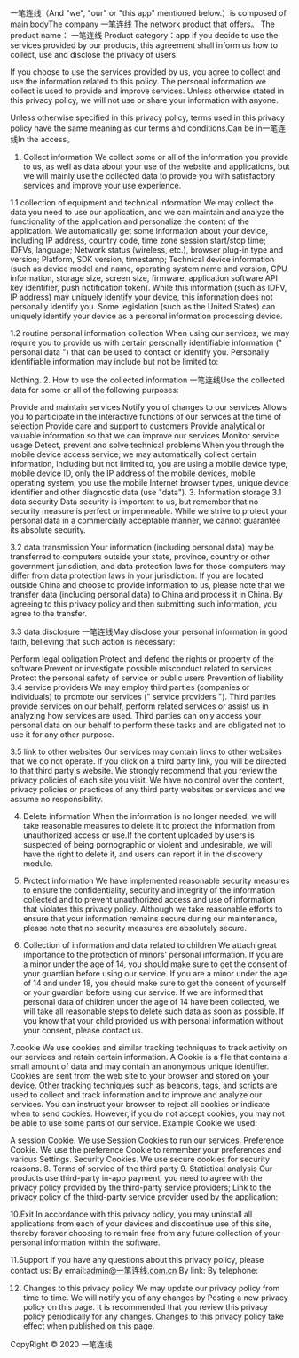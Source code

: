 一笔连线（And "we", "our" or "this app" mentioned below.）is composed of main bodyThe company 一笔连线 The network product that offers。
The product name： 一笔连线
Product category：app
If you decide to use the services provided by our products, this agreement shall inform us how to collect, use and disclose the privacy of users.

If you choose to use the services provided by us, you agree to collect and use the information related to this policy. The personal information we collect is used to provide and improve services. Unless otherwise stated in this privacy policy, we will not use or share your information with anyone.

Unless otherwise specified in this privacy policy, terms used in this privacy policy have the same meaning as our terms and conditions.Can be in一笔连线In the access。

1. Collect information
We collect some or all of the information you provide to us, as well as data about your use of the website and applications, but we will mainly use the collected data to provide you with satisfactory services and improve your use experience.

1.1 collection of equipment and technical information
We may collect the data you need to use our application, and we can maintain and analyze the functionality of the application and personalize the content of the application.
We automatically get some information about your device, including IP address, country code, time zone session start/stop time; IDFVs, language; Network status (wireless, etc.), browser plug-in type and version; Platform, SDK version, timestamp; Technical device information (such as device model and name, operating system name and version, CPU information, storage size, screen size, firmware, application software API key identifier, push notification token). While this information (such as IDFV, IP address) may uniquely identify your device, this information does not personally identify you. Some legislation (such as the United States) can uniquely identify your device as a personal information processing device.

1.2 routine personal information collection
When using our services, we may require you to provide us with certain personally identifiable information (" personal data ") that can be used to contact or identify you. Personally identifiable information may include but not be limited to:

Nothing.
2. How to use the collected information
一笔连线Use the collected data for some or all of the following purposes:

Provide and maintain services
Notify you of changes to our services
Allows you to participate in the interactive functions of our services at the time of selection
Provide care and support to customers
Provide analytical or valuable information so that we can improve our services
Monitor service usage
Detect, prevent and solve technical problems
When you through the mobile device access service, we may automatically collect certain information, including but not limited to, you are using a mobile device type, mobile device ID, only the IP address of the mobile devices, mobile operating system, you use the mobile Internet browser types, unique device identifier and other diagnostic data (use "data").
3. Information storage
3.1 data security
Data security is important to us, but remember that no security measure is perfect or impermeable. While we strive to protect your personal data in a commercially acceptable manner, we cannot guarantee its absolute security.

3.2 data transmission
Your information (including personal data) may be transferred to computers outside your state, province, country or other government jurisdiction, and data protection laws for those computers may differ from data protection laws in your jurisdiction.
If you are located outside China and choose to provide information to us, please note that we transfer data (including personal data) to China and process it in China.
By agreeing to this privacy policy and then submitting such information, you agree to the transfer.

3.3 data disclosure
一笔连线May disclose your personal information in good faith, believing that such action is necessary:

Perform legal obligation
Protect and defend the rights or property of the software
Prevent or investigate possible misconduct related to services
Protect the personal safety of service or public users
Prevention of liability
3.4 service providers
We may employ third parties (companies or individuals) to promote our services (" service providers "). Third parties provide services on our behalf, perform related services or assist us in analyzing how services are used. Third parties can only access your personal data on our behalf to perform these tasks and are obligated not to use it for any other purpose.

3.5 link to other websites
Our services may contain links to other websites that we do not operate. If you click on a third party link, you will be directed to that third party's website. We strongly recommend that you review the privacy policies of each site you visit. We have no control over the content, privacy policies or practices of any third party websites or services and we assume no responsibility.

4. Delete information
When the information is no longer needed, we will take reasonable measures to delete it to protect the information from unauthorized access or use.If the content uploaded by users is suspected of being pornographic or violent and undesirable, we will have the right to delete it, and users can report it in the discovery module.

5. Protect information
We have implemented reasonable security measures to ensure the confidentiality, security and integrity of the information collected and to prevent unauthorized access and use of information that violates this privacy policy. Although we take reasonable efforts to ensure that your information remains secure during our maintenance, please note that no security measures are absolutely secure.

6. Collection of information and data related to children
We attach great importance to the protection of minors' personal information. If you are a minor under the age of 14, you should make sure to get the consent of your guardian before using our service. If you are a minor under the age of 14 and under 18, you should make sure to get the consent of yourself or your guardian before using our service. If we are informed that personal data of children under the age of 14 have been collected, we will take all reasonable steps to delete such data as soon as possible. If you know that your child provided us with personal information without your consent, please contact us.

7.cookie
We use cookies and similar tracking techniques to track activity on our services and retain certain information.
A Cookie is a file that contains a small amount of data and may contain an anonymous unique identifier. Cookies are sent from the web site to your browser and stored on your device. Other tracking techniques such as beacons, tags, and scripts are used to collect and track information and to improve and analyze our services.
You can instruct your browser to reject all cookies or indicate when to send cookies. However, if you do not accept cookies, you may not be able to use some parts of our service.
Example Cookie we used:

A session Cookie. We use Session Cookies to run our services.
Preference Cookie. We use the preference Cookie to remember your preferences and various Settings.
Security Cookies. We use secure cookies for security reasons.
8. Terms of service of the third party
9. Statistical analysis
Our products use third-party in-app payment, you need to agree with the privacy policy provided by the third-party service providers;
Link to the privacy policy of the third-party service provider used by the application:

10.Exit
In accordance with this privacy policy, you may uninstall all applications from each of your devices and discontinue use of this site, thereby forever choosing to remain free from any future collection of your personal information within the software.

11.Support
If you have any questions about this privacy policy, please contact us:
By email:admin@一笔连线.com.cn
By link:
By telephone:

12. Changes to this privacy policy
We may update our privacy policy from time to time. We will notify you of any changes by Posting a new privacy policy on this page.
It is recommended that you review this privacy policy periodically for any changes. Changes to this privacy policy take effect when published on this page.

CopyRight © 2020 一笔连线
